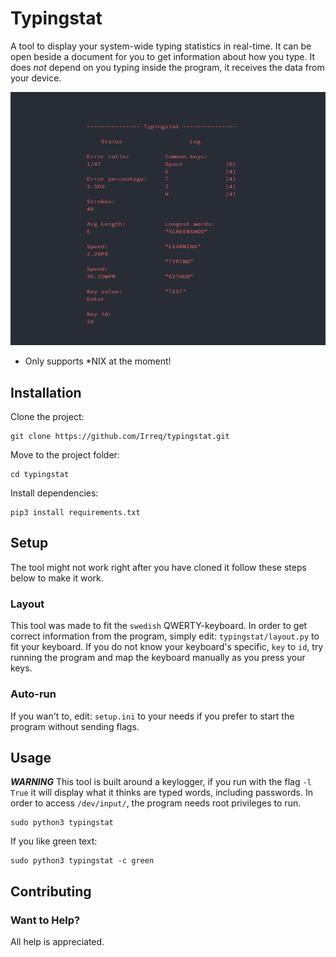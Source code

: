 # Typingstat
A tool to display your system-wide typing statistics in real-time. It can be open beside a document for you to get information about how you type. It does *not* depend on you typing inside the program, it receives the data from your device.

![Screenshot](typingstat-screenshot.png)

* Only supports *NIX at the moment!


## Installation

Clone the project:

```
git clone https://github.com/Irreq/typingstat.git
```

Move to the project folder:

```
cd typingstat
```

Install dependencies:

```
pip3 install requirements.txt
```


## Setup

The tool might not work right after you have cloned it follow these steps below to make it work.

### Layout

This tool was made to fit the `swedish` QWERTY-keyboard. In order to get correct information from the program, simply edit: `typingstat/layout.py` to fit your keyboard. If you do not know your keyboard's specific, `key` to `id`, try running the program and map the keyboard manually as you press your keys.

### Auto-run

If you wan't to, edit: `setup.ini` to your needs if you prefer to start the program without sending flags.


## Usage

***WARNING***
This tool is built around a keylogger, if you run with the flag `-l True` it will display what it thinks are typed words, including passwords. In order to access `/dev/input/`, the program needs root privileges to run.

```
sudo python3 typingstat
```

If you like green text:

```
sudo python3 typingstat -c green
```

## Contributing

### Want to Help?

All help is appreciated.
